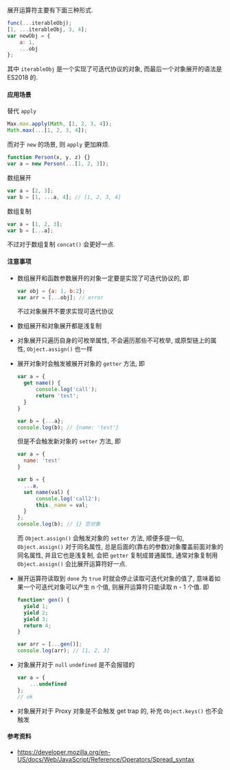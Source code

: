 展开运算符主要有下面三种形式.

```javascript
func(...iterableObj);
[1, ...iterableObj, 3, 4];
var newObj = {
    a: 1,
    ...obj
};
```

其中 `iterableObj` 是一个实现了可迭代协议的对象, 而最后一个对象展开的语法是 ES2018 的.



#### 应用场景

替代 `apply`

```javascript
Max.max.apply(Math, [1, 2, 3, 4]);
Math.max(...[1, 2, 3, 4]);
```

而对于 `new` 的场景, 则 `apply` 更加麻烦.

```javascript
function Person(x, y, z) {}
var a = new Person(...[1, 2, 3]);
```

数组展开

```javascript
var a = [2, 3];
var b = [1, ...a, 4]; // [1, 2, 3, 4]
```

数组复制

```javascript
var a = [1, 2, 3];
var b = [...a];
```

不过对于数组复制 `concat()` 会更好一点.



#### 注意事项

* 数组展开和函数参数展开的对象一定要是实现了可迭代协议的, 即

  ```javascript
  var obj = {a: 1, b:2};
  var arr = [...obj]; // error
  ```

  不过对象展开不要求实现可迭代协议

* 数组展开和对象展开都是浅复制

* 对象展开只遍历自身的可枚举属性, 不会遍历那些不可枚举, 或原型链上的属性, `Object.assign()` 也一样

* 展开对象时会触发被展开对象的 `getter` 方法, 即

  ```javascript
  var a = {
  	get name() {
  		console.log('call');
  		return 'test';
  	}
  }
  
  var b = {...a};
  console.log(b); // {name: 'test'}
  ```

  但是不会触发新对象的 `setter` 方法, 即

  ```javascript
  var a = {
  	name: 'test'
  }
  
  var b = {
  	...a,
  	set name(val) {
  		console.log('call2');
  		this._name = val;
  	}
  };
  console.log(b); // {} 空对象
  ```

  而 `Object.assign()` 会触发对象的 `setter` 方法, 顺便多提一句, `Object.assign()` 对于同名属性, 总是后面的(靠右的参数)对象覆盖前面对象的同名属性, 并且它也是浅复制, 会把 `getter` 复制成普通属性, 通常对象复制用 `Object.assign()` 会比展开运算符好一点.

* 展开运算符读取到 `done` 为 `true` 时就会停止读取可迭代对象的值了, 意味着如果一个可迭代对象可以产生 n 个值, 则展开运算符只能读取 n - 1 个值. 即

  ```javascript
  function* gen() {
  	yield 1;
  	yield 2;
  	yield 3;
  	return 4;
  }
  
  var arr = [...gen()];
  console.log(arr); // [1, 2, 3]
  ```

* 对象展开对于 `null` `undefined` 是不会报错的

  ```javascript
  var a = {
      ...undefined
  };
  // ok
  ```

* 对象展开对于 Proxy 对象是不会触发 get trap 的, 补充 `Object.keys()` 也不会触发


#### 参考资料

* https://developer.mozilla.org/en-US/docs/Web/JavaScript/Reference/Operators/Spread_syntax